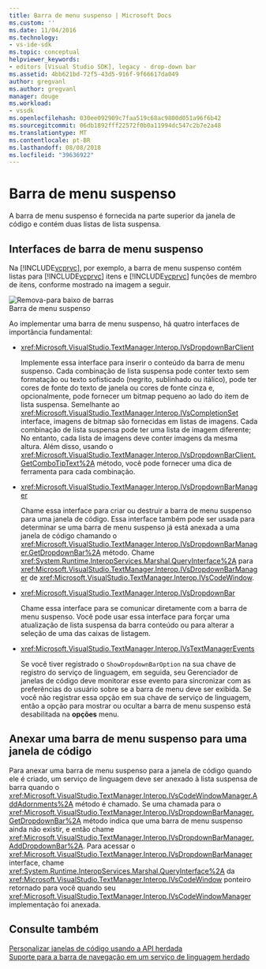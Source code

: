 ```yaml
---
title: Barra de menu suspenso | Microsoft Docs
ms.custom: ''
ms.date: 11/04/2016
ms.technology:
- vs-ide-sdk
ms.topic: conceptual
helpviewer_keywords:
- editors [Visual Studio SDK], legacy - drop-down bar
ms.assetid: 4bb621bd-72f5-43d5-916f-9f66617da049
author: gregvanl
ms.author: gregvanl
manager: douge
ms.workload:
- vssdk
ms.openlocfilehash: 030ee092909c7faa519c68ac9800d051a96f6b42
ms.sourcegitcommit: 06db1892fff22572f0b0a11994dc547c2b7e2a48
ms.translationtype: MT
ms.contentlocale: pt-BR
ms.lasthandoff: 08/08/2018
ms.locfileid: "39636922"
---
```

# <a name="drop-down-bar"></a>Barra de menu suspenso
A barra de menu suspenso é fornecida na parte superior da janela de código e contém duas listas de lista suspensa.  
  
## <a name="drop-down-bar-interfaces"></a>Interfaces de barra de menu suspenso  
 Na [!INCLUDE[vcprvc](../code-quality/includes/vcprvc_md.md)], por exemplo, a barra de menu suspenso contém listas para [!INCLUDE[vcprvc](../code-quality/includes/vcprvc_md.md)] itens e [!INCLUDE[vcprvc](../code-quality/includes/vcprvc_md.md)] funções de membro de itens, conforme mostrado na imagem a seguir.  
  
 ![Remova&#45;para baixo de barras](../extensibility/media/vsdropdown_bar.gif "vsDropdown_bar")  
Barra de menu suspenso  
  
 Ao implementar uma barra de menu suspenso, há quatro interfaces de importância fundamental:  
  
-   <xref:Microsoft.VisualStudio.TextManager.Interop.IVsDropdownBarClient>  
  
     Implemente essa interface para inserir o conteúdo da barra de menu suspenso. Cada combinação de lista suspensa pode conter texto sem formatação ou texto sofisticado (negrito, sublinhado ou itálico), pode ter cores de fonte do texto de janela ou cores de fonte cinza e, opcionalmente, pode fornecer um bitmap pequeno ao lado do item de lista suspensa. Semelhante ao <xref:Microsoft.VisualStudio.TextManager.Interop.IVsCompletionSet> interface, imagens de bitmap são fornecidas em listas de imagens. Cada combinação de lista suspensa pode ter uma lista de imagem diferente; No entanto, cada lista de imagens deve conter imagens da mesma altura. Além disso, usando o <xref:Microsoft.VisualStudio.TextManager.Interop.IVsDropdownBarClient.GetComboTipText%2A> método, você pode fornecer uma dica de ferramenta para cada combinação.  
  
-   <xref:Microsoft.VisualStudio.TextManager.Interop.IVsDropdownBarManager>  
  
     Chame essa interface para criar ou destruir a barra de menu suspenso para uma janela de código. Essa interface também pode ser usada para determinar se uma barra de menu suspenso já está anexada a uma janela de código chamando o <xref:Microsoft.VisualStudio.TextManager.Interop.IVsDropdownBarManager.GetDropdownBar%2A> método. Chame <xref:System.Runtime.InteropServices.Marshal.QueryInterface%2A> para <xref:Microsoft.VisualStudio.TextManager.Interop.IVsDropdownBarManager> de <xref:Microsoft.VisualStudio.TextManager.Interop.IVsCodeWindow>.  
  
-   <xref:Microsoft.VisualStudio.TextManager.Interop.IVsDropdownBar>  
  
     Chame essa interface para se comunicar diretamente com a barra de menu suspenso. Você pode usar essa interface para forçar uma atualização de lista suspensa da barra conteúdo ou para alterar a seleção de uma das caixas de listagem.  
  
-   <xref:Microsoft.VisualStudio.TextManager.Interop.IVsTextManagerEvents>  
  
     Se você tiver registrado o `ShowDropdownBarOption` na sua chave de registro do serviço de linguagem, em seguida, seu Gerenciador de janelas de código deve monitorar esse evento para sincronizar com as preferências do usuário sobre se a barra de menu deve ser exibida. Se você não registrar essa opção em sua chave de serviço de linguagem, então a opção para mostrar ou ocultar a barra de menu suspenso está desabilitada na **opções** menu.  
  
## <a name="attach-a-drop-down-bar-to-a-code-window"></a>Anexar uma barra de menu suspenso para uma janela de código  
 Para anexar uma barra de menu suspenso para a janela de código quando ele é criado, um serviço de linguagem deve ser anexado à lista suspensa de barra quando o <xref:Microsoft.VisualStudio.TextManager.Interop.IVsCodeWindowManager.AddAdornments%2A> método é chamado. Se uma chamada para o <xref:Microsoft.VisualStudio.TextManager.Interop.IVsDropdownBarManager.GetDropdownBar%2A> método indica que uma barra de menu suspenso ainda não existir, e então chame <xref:Microsoft.VisualStudio.TextManager.Interop.IVsDropdownBarManager.AddDropdownBar%2A>. Para acessar o <xref:Microsoft.VisualStudio.TextManager.Interop.IVsDropdownBarManager> interface, chame <xref:System.Runtime.InteropServices.Marshal.QueryInterface%2A> da <xref:Microsoft.VisualStudio.TextManager.Interop.IVsCodeWindow> ponteiro retornado para você quando seu <xref:Microsoft.VisualStudio.TextManager.Interop.IVsCodeWindowManager> implementação foi anexada.  
  
## <a name="see-also"></a>Consulte também  
 [Personalizar janelas de código usando a API herdada](../extensibility/customizing-code-windows-by-using-the-legacy-api.md)   
 [Suporte para a barra de navegação em um serviço de linguagem herdado](../extensibility/internals/support-for-the-navigation-bar-in-a-legacy-language-service.md)